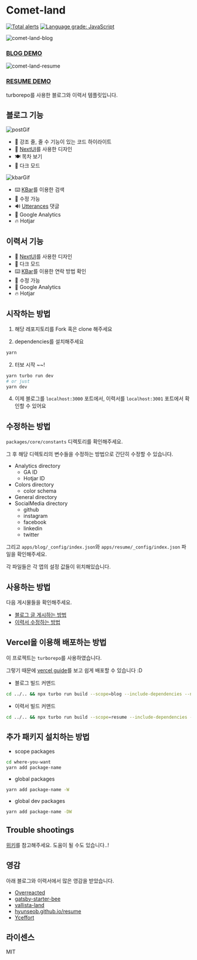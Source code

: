 # Comet-land

[![Total alerts](https://img.shields.io/lgtm/alerts/g/hyesungoh/comet-land.svg?logo=lgtm&logoWidth=18)](https://lgtm.com/projects/g/hyesungoh/comet-land/alerts/) [![Language grade: JavaScript](https://img.shields.io/lgtm/grade/javascript/g/hyesungoh/comet-land.svg?logo=lgtm&logoWidth=18)](https://lgtm.com/projects/g/hyesungoh/comet-land/context:javascript)

![comet-land-blog](https://user-images.githubusercontent.com/26461307/159371599-95b2acd5-e5eb-482c-9ead-d8f601f034b5.png)

### [BLOG DEMO](https://comet-land-blog.vercel.app/)

![comet-land-resume](https://user-images.githubusercontent.com/26461307/160653172-c56a3b64-dfa9-4708-bf95-fca2fff47964.png)

### [RESUME DEMO](https://comet-land-resume.vercel.app/)

turborepo를 사용한 블로그와 이력서 템플릿입니다.

## 블로그 기능

![postGif](https://user-images.githubusercontent.com/26461307/159372336-e42c1a9c-9915-4d05-9e51-4882d681dc80.gif)

- 👔 강조 줄, 줄 수 기능이 있는 코드 하이라이트
- 🎨 [NextUI](https://nextui.org/)를 사용한 디자인
- 🍽 목차 보기
- 🎩 다크 모드

![kbarGif](https://user-images.githubusercontent.com/26461307/159372344-d628b817-d7f5-4322-813e-3468a62e79d6.gif)

- ⌨️ [KBar](https://kbar.vercel.app/)를 이용한 검색
- 🔨 수정 가능
- 🔊 [Utterances](https://utteranc.es/) 댓글
- 🔭 Google Analytics
- 🔥 Hotjar

## 이력서 기능

- 🎨 [NextUI](https://nextui.org/)를 사용한 디자인
- 🎩 다크 모드
- ⌨️ [KBar](https://kbar.vercel.app/)를 이용한 연락 방법 확인
- 🔨 수정 가능
- 🔭 Google Analytics
- 🔥 Hotjar

## 시작하는 방법

1. 해당 레포지토리를 Fork 혹은 clone 해주세요

2. dependencies를 설치해주세요

```bash
yarn
```

2. 터보 시작 ~~!

```bash
yarn turbo run dev
# or just
yarn dev
```

4. 이제 블로그를 `localhost:3000` 포트에서, 이력서를 `localhost:3001` 포트에서 확인할 수 있어요

## 수정하는 방법

`packages/core/constants` 디렉토리를 확인해주세요.

그 후 해당 디렉토리의 변수들을 수정하는 방법으로 간단히 수정할 수 있습니다.

- Analytics directory
  - GA ID
  - Hotjar ID
- Colors directory
  - color schema
- General directory
- SocialMedia directory
  - github
  - instagram
  - facebook
  - linkedin
  - twitter

그리고 `apps/blog/_config/index.json`와 `apps/resume/_config/index.json` 파일을 확인해주세요.

각 파일들은 각 앱의 설정 값들이 위치해있습니다.

## 사용하는 방법

다음 게시물들을 확인해주세요.

- [블로그 글 게시하는 방법](https://github.com/hyesungoh/hyesungoh-land/tree/main/_docs/ko-blog.md)
- [이력서 수정하는 방법](https://github.com/hyesungoh/hyesungoh-land/tree/main/_docs/ko-resume.md)

## Vercel을 이용해 배포하는 방법

이 프로젝트는 `turborepo`를 사용하였습니다.

그렇기 때문에 [vercel guide](https://vercel.com/docs/concepts/git/monorepos#turborepo)를 보고 쉽게 배포할 수 있습니다 :D

- 블로그 빌드 커맨드

```bash
cd ../.. && npx turbo run build --scope=blog --include-dependencies --no-deps
```

- 이력서 빌드 커맨드

```bash
cd ../.. && npx turbo run build --scope=resume --include-dependencies --no-deps
```

## 추가 패키지 설치하는 방법

- scope packages

```bash
cd where-you-want
yarn add package-name
```

- global packages

```bash
yarn add package-name -W
```

- global dev packages

```bash
yarn add package-name -DW
```

## Trouble shootings

[위키](https://github.com/hyesungoh/comet-land/wiki/Trouble-Shooting)를 참고해주세요. 도움이 될 수도 있습니다..!


## 영감

아래 블로그와 이력서에서 많은 영감을 받았습니다.

- [Overreacted](https://overreacted.io/)
- [gatsby-starter-bee](https://gatsby-starter-bee.netlify.app/)
- [vallista-land](https://vallista.kr/)
- [hyunseob.github.io/resume](https://hyunseob.github.io/resume/)
- [Yceffort](https://yceffort.kr/)


## 라이센스

MIT
